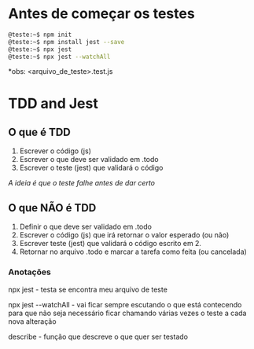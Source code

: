 # Antes de começar os testes
```bash
@teste:~$ npm init
@teste:~$ npm install jest --save
@teste:~$ npx jest
@teste:~$ npx jest --watchAll
```
*obs: <arquivo_de_teste>.test.js

# TDD and Jest
## O que é TDD
1. Escrever o código (js)
2. Escrever o que deve ser validado em .todo
3. Escrever o teste (jest) que validará o código

*A ideia é que o teste falhe antes de dar certo*


## O que NÃO é TDD
1. Definir o que deve ser validado em .todo
2. Escrever o código (js) que irá retornar o valor esperado (ou não)
3. Escrever teste (jest) que validará o código escrito em 2.
4. Retornar no arquivo .todo e marcar a tarefa como feita (ou cancelada)


### Anotações
npx jest - testa se encontra meu arquivo de teste

npx jest --watchAll - vai ficar sempre escutando o que está contecendo para que não seja necessário ficar chamando várias vezes o teste a cada nova alteração

describe - função que descreve o que quer ser testado

